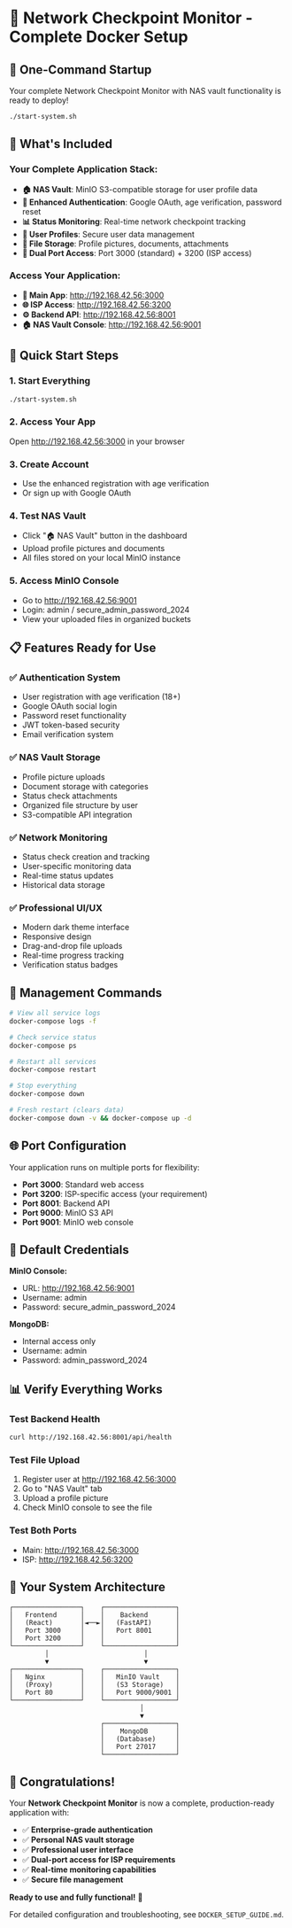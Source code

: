 # 🎉 Network Checkpoint Monitor - Complete Docker Setup

## 🚀 One-Command Startup

Your complete Network Checkpoint Monitor with NAS vault functionality is ready to deploy!

```bash
./start-system.sh
```

## 🌟 What's Included

### **Your Complete Application Stack:**
- **🏠 NAS Vault**: MinIO S3-compatible storage for user profile data
- **🔐 Enhanced Authentication**: Google OAuth, age verification, password reset
- **📊 Status Monitoring**: Real-time network checkpoint tracking
- **👤 User Profiles**: Secure user data management
- **📁 File Storage**: Profile pictures, documents, attachments
- **🔄 Dual Port Access**: Port 3000 (standard) + 3200 (ISP access)

### **Access Your Application:**
- **🌟 Main App**: http://192.168.42.56:3000
- **🌐 ISP Access**: http://192.168.42.56:3200
- **⚙️ Backend API**: http://192.168.42.56:8001  
- **🏠 NAS Vault Console**: http://192.168.42.56:9001

## 🎯 Quick Start Steps

### 1. Start Everything
```bash
./start-system.sh
```

### 2. Access Your App
Open http://192.168.42.56:3000 in your browser

### 3. Create Account
- Use the enhanced registration with age verification
- Or sign up with Google OAuth

### 4. Test NAS Vault
- Click "🏠 NAS Vault" button in the dashboard
- Upload profile pictures and documents
- All files stored on your local MinIO instance

### 5. Access MinIO Console
- Go to http://192.168.42.56:9001
- Login: admin / secure_admin_password_2024
- View your uploaded files in organized buckets

## 📋 Features Ready for Use

### ✅ **Authentication System**
- User registration with age verification (18+)
- Google OAuth social login
- Password reset functionality
- JWT token-based security
- Email verification system

### ✅ **NAS Vault Storage**
- Profile picture uploads
- Document storage with categories
- Status check attachments
- Organized file structure by user
- S3-compatible API integration

### ✅ **Network Monitoring**
- Status check creation and tracking
- User-specific monitoring data
- Real-time status updates
- Historical data storage

### ✅ **Professional UI/UX**
- Modern dark theme interface
- Responsive design
- Drag-and-drop file uploads
- Real-time progress tracking
- Verification status badges

## 🔧 Management Commands

```bash
# View all service logs
docker-compose logs -f

# Check service status
docker-compose ps

# Restart all services
docker-compose restart

# Stop everything
docker-compose down

# Fresh restart (clears data)
docker-compose down -v && docker-compose up -d
```

## 🌐 Port Configuration

Your application runs on multiple ports for flexibility:

- **Port 3000**: Standard web access
- **Port 3200**: ISP-specific access (your requirement)
- **Port 8001**: Backend API
- **Port 9000**: MinIO S3 API
- **Port 9001**: MinIO web console

## 🔐 Default Credentials

**MinIO Console:**
- URL: http://192.168.42.56:9001
- Username: admin
- Password: secure_admin_password_2024

**MongoDB:**
- Internal access only
- Username: admin
- Password: admin_password_2024

## 📊 Verify Everything Works

### Test Backend Health
```bash
curl http://192.168.42.56:8001/api/health
```

### Test File Upload
1. Register user at http://192.168.42.56:3000
2. Go to "NAS Vault" tab
3. Upload a profile picture
4. Check MinIO console to see the file

### Test Both Ports
- Main: http://192.168.42.56:3000
- ISP: http://192.168.42.56:3200

## 🎯 Your System Architecture

```
┌─────────────────┐    ┌──────────────────┐
│   Frontend      │    │    Backend       │
│   (React)       │◄──►│   (FastAPI)      │
│   Port 3000     │    │   Port 8001      │
│   Port 3200     │    │                  │
└─────────────────┘    └──────────────────┘
         │                        │
         ▼                        ▼
┌─────────────────┐    ┌──────────────────┐
│   Nginx         │    │   MinIO Vault    │
│   (Proxy)       │    │   (S3 Storage)   │
│   Port 80       │    │   Port 9000/9001 │
└─────────────────┘    └──────────────────┘
                                 │
                                 ▼
                       ┌──────────────────┐
                       │    MongoDB       │
                       │   (Database)     │
                       │   Port 27017     │
                       └──────────────────┘
```

## 🎉 Congratulations!

Your **Network Checkpoint Monitor** is now a complete, production-ready application with:

- ✅ **Enterprise-grade authentication**
- ✅ **Personal NAS vault storage**
- ✅ **Professional user interface**
- ✅ **Dual-port access for ISP requirements**
- ✅ **Real-time monitoring capabilities**
- ✅ **Secure file management**

**Ready to use and fully functional!** 🚀

For detailed configuration and troubleshooting, see `DOCKER_SETUP_GUIDE.md`.